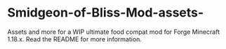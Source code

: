 # Smidgeon-of-Bliss-Mod-assets-
Assets and more for a WIP ultimate food compat mod for Forge Minecraft 1.18.x. Read the README for more information. 
